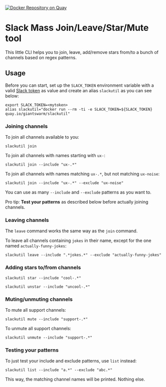 [![Docker Repository on Quay](https://quay.io/repository/giantswarm/slackutil/status "Docker Repository on Quay")](https://quay.io/repository/giantswarm/slackutil)

# Slack Mass Join/Leave/Star/Mute tool

This little CLI helps you to join, leave, add/remove stars from/to a bunch of channels based on regex patterns.

## Usage

Before you can start, set up the `SLACK_TOKEN` environment variable with a valid [Slack token](https://api.slack.com/docs/oauth-test-tokens) as value and create an alias `slackutil` as you can see below:

```nohighlight
export SLACK_TOKEN=<mytoken>
alias slackutil="docker run --rm -ti -e SLACK_TOKEN=${SLACK_TOKEN} quay.io/giantswarm/slackutil"
```

### Joining channels

To join all channels available to you:

```nohighlight
slackutil join
```

To join all channels with names starting with `ux-`:

```nohighlight
slackutil join --include "ux-.*"
```

To join all channels with names matching `ux-.*`, but not matching `ux-noise`:

```nohighlight
slackutil join --include "ux-.*" --exclude "ux-noise"
```

You can use as many `--include` and `--exclude` patterns as you want to.

Pro tip: **Test your patterns** as described below before actually joining channels.

### Leaving channels

The `leave` command works the same way as the `join` command.

To leave all channels containing `jokes` in their name, except for the one named `actually-funny-jokes`:

```nohighlight
slackutil leave --include ".*jokes.*" --exclude "actually-funny-jokes"
```

### Adding stars to/from channels

```nohighlight
slackutil star --include "cool-.*"
```

```nohighlight
slackutil unstar --include "uncool-.*"
```

### Muting/unmuting channels

To mute all support channels:

```nohighlight
slackutil mute --include "support-.*"
```

To unmute all support channels:

```nohighlight
slackutil unmute --include "support-.*"
```


### Testing your patterns

To just test your include and exclude patterns, use `list` instead:

```nohighlight
slackutil list --include "a.*" --exclude "abc.*"
```

This way, the matching channel names will be printed. Nothing else.
